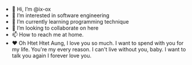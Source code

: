 - 👋 Hi, I’m @ix-ox
- 👀 I’m interested in software engineering
- 🌱 I’m currently learning programming technique
- 💞️ I’m looking to collaborate on here
- 📫 How to reach me at home.
- ❤️ Oh Htet Htet Aung, I love you so much. 
I want to spend with you for my life.
You're my every reason.
I can't live without you, baby.
I want to talk you again I forever love you. 
